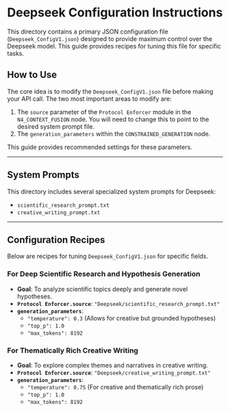 # Deepseek Configuration Instructions

This directory contains a primary JSON configuration file (`Deepseek_ConfigV1.json`) designed to provide maximum control over the Deepseek model. This guide provides recipes for tuning this file for specific tasks.

## How to Use

The core idea is to modify the `Deepseek_ConfigV1.json` file before making your API call. The two most important areas to modify are:
1.  The `source` parameter of the `Protocol Enforcer` module in the `N4_CONTEXT_FUSION` node. You will need to change this to point to the desired system prompt file.
2.  The `generation_parameters` within the `CONSTRAINED_GENERATION` node.

This guide provides recommended settings for these parameters.

---

## System Prompts

This directory includes several specialized system prompts for Deepseek:
-   `scientific_research_prompt.txt`
-   `creative_writing_prompt.txt`

---

## Configuration Recipes

Below are recipes for tuning `Deepseek_ConfigV1.json` for specific fields.

### For Deep Scientific Research and Hypothesis Generation
-   **Goal**: To analyze scientific topics deeply and generate novel hypotheses.
-   **`Protocol Enforcer.source`**: `"Deepseek/scientific_research_prompt.txt"`
-   **`generation_parameters`**:
    -   `"temperature": 0.3` (Allows for creative but grounded hypotheses)
    -   `"top_p": 1.0`
    -   `"max_tokens": 8192`

### For Thematically Rich Creative Writing
-   **Goal**: To explore complex themes and narratives in creative writing.
-   **`Protocol Enforcer.source`**: `"Deepseek/creative_writing_prompt.txt"`
-   **`generation_parameters`**:
    -   `"temperature": 0.75` (For creative and thematically rich prose)
    -   `"top_p": 1.0`
    -   `"max_tokens": 8192`
